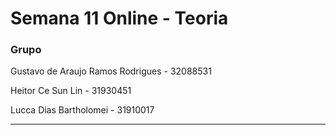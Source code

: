 # Semana 11 Online - Teoria

### Grupo

Gustavo de Araujo Ramos Rodrigues  - 32088531

Heitor Ce Sun Lin  - 31930451

Lucca Dias Bartholomei  - 31910017

----------------------------------------------------


